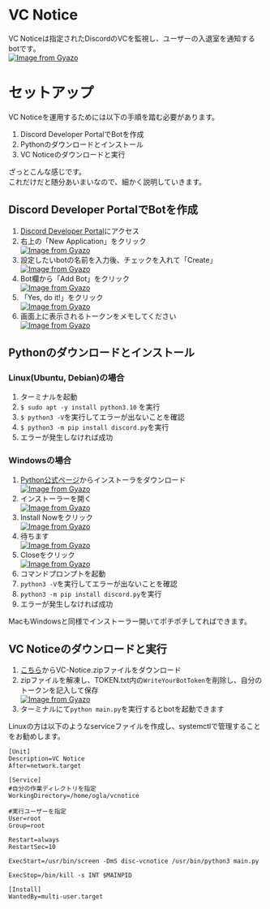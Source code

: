 # VC Notice
VC Noticeは指定されたDiscordのVCを監視し、ユーザーの入退室を通知するbotです。  
[![Image from Gyazo](https://i.gyazo.com/1c9b3a536c4a0888b66ceeac6796ecba.png)](https://gyazo.com/1c9b3a536c4a0888b66ceeac6796ecba)


# セットアップ
VC Noticeを運用するためには以下の手順を踏む必要があります。  

1. Discord Developer PortalでBotを作成
2. Pythonのダウンロードとインストール
3. VC Noticeのダウンロードと実行

ざっとこんな感じです。  
これだけだと随分あいまいなので、細かく説明していきます。


## Discord Developer PortalでBotを作成

1. [Discord Developer Portal](https://discord.com/developers/applications)にアクセス
2. 右上の「New Application」をクリック  
[![Image from Gyazo](https://i.gyazo.com/7ce6d34de12a50bebbb4319db8e3ff5c.png)](https://gyazo.com/7ce6d34de12a50bebbb4319db8e3ff5c)
3. 設定したいbotの名前を入力後、チェックを入れて「Create」  
[![Image from Gyazo](https://i.gyazo.com/96697ad6183da211de986b4cd1161851.png)](https://gyazo.com/96697ad6183da211de986b4cd1161851)
4. Bot欄から「Add Bot」をクリック  
[![Image from Gyazo](https://i.gyazo.com/6265c5a51e406058322af857a9293191.png)](https://gyazo.com/6265c5a51e406058322af857a9293191)
5. 「Yes, do it!」をクリック  
[![Image from Gyazo](https://i.gyazo.com/9f8c7369237b3548a3d62f5baf618b5d.png)](https://gyazo.com/9f8c7369237b3548a3d62f5baf618b5d)
6. 画面上に表示されるトークンをメモしてください  
[![Image from Gyazo](https://i.gyazo.com/8bbacdae3b2173cf4ebbf0ac1f204fce.png)](https://gyazo.com/8bbacdae3b2173cf4ebbf0ac1f204fce)


## Pythonのダウンロードとインストール

### Linux(Ubuntu, Debian)の場合
1. ターミナルを起動
2. `$ sudo apt -y install python3.10` を実行
3. `$ python3 -V`を実行してエラーが出ないことを確認
4. `$ python3 -m pip install discord.py`を実行
5. エラーが発生しなければ成功

### Windowsの場合

1. [Python公式ページ](https://www.python.org/downloads/)からインストーラをダウンロード  
[![Image from Gyazo](https://i.gyazo.com/cb6f68a28cbcf45d5dbef4adcc1f5b1a.png)](https://gyazo.com/cb6f68a28cbcf45d5dbef4adcc1f5b1a)
2. インストーラーを開く  
[![Image from Gyazo](https://i.gyazo.com/beabc719a83b57f4b398de7fe3ec1ddd.png)](https://gyazo.com/beabc719a83b57f4b398de7fe3ec1ddd)
3. Install Nowをクリック  
[![Image from Gyazo](https://i.gyazo.com/6bfd2deaf0eb7034471f408234ba67e8.png)](https://gyazo.com/6bfd2deaf0eb7034471f408234ba67e8)
4. 待ちます  
[![Image from Gyazo](https://i.gyazo.com/124c30c99aee6dadace73c89e10a2b30.png)](https://gyazo.com/124c30c99aee6dadace73c89e10a2b30)
5. Closeをクリック  
[![Image from Gyazo](https://i.gyazo.com/c793924c1c18d2382a09a8b1211afe52.png)](https://gyazo.com/c793924c1c18d2382a09a8b1211afe52)
6. コマンドプロンプトを起動
7. `python3 -V`を実行してエラーが出ないことを確認
8. `python3 -m pip install discord.py`を実行
9. エラーが発生しなければ成功

MacもWindowsと同様でインストーラー開いてポチポチしてればできます。

## VC Noticeのダウンロードと実行
1. [こちら](https://github.com/ogLa-Production/VC-Notice/releases/latest)からVC-Notice.zipファイルをダウンロード
2. zipファイルを解凍し、TOKEN.txt内の`WriteYourBotToken`を削除し、自分のトークンを記入して保存  
[![Image from Gyazo](https://i.gyazo.com/d1ba9edbbc3189f17c0ff5d7b54629f0.png)](https://gyazo.com/d1ba9edbbc3189f17c0ff5d7b54629f0)
1. ターミナルにて`python main.py`を実行するとbotを起動できます

Linuxの方は以下のようなserviceファイルを作成し、systemctlで管理することをお勧めします。
```
[Unit]
Description=VC Notice
After=network.target

[Service]
#自分の作業ディレクトリを指定
WorkingDirectory=/home/ogla/vcnotice

#実行ユーザーを指定
User=root
Group=root

Restart=always
RestartSec=10

ExecStart=/usr/bin/screen -DmS disc-vcnotice /usr/bin/python3 main.py

ExecStop=/bin/kill -s INT $MAINPID

[Install]
WantedBy=multi-user.target
```